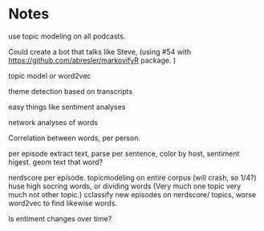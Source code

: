 # Notes

use topic modeling on all podcasts.

Could create a bot that talks like Steve, (using #54 with https://github.com/abresler/markovifyR package. )

topic model or word2vec

theme detection based on transcripts

easy things like sentiment analyses

network analyses of words


Correlation between words, per person.


per episode  extract text, parse per sentence, color by host, 
sentiment higest. geom text that word?

nerdscore per episode. topicmodeling on entire corpus (will crash, so 1/4?)
huse high socring words, or dividing words (Very much one topic very much not other topic.)  cclassify new episodes on nerdscore/ topics, 
worse word2vec to find likewise words.

Is entiment changes over time?
